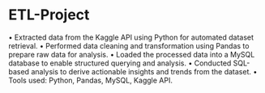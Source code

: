 # ETL-Project
•	Extracted data from the Kaggle API using Python for automated dataset retrieval.
•	Performed data cleaning and transformation using Pandas to prepare raw data for analysis.
•	Loaded the processed data into a MySQL database to enable structured querying and analysis.
•	Conducted SQL-based analysis to derive actionable insights and trends from the dataset.
•	Tools used: Python, Pandas, MySQL, Kaggle API.

